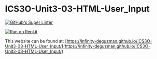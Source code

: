 # ICS3O-Unit3-03-HTML-User_Input
[![GitHub's Super Linter](https://github.com/Infinity-deGuzman/ICS3O-Unit3-03-HTML-User_Input/workflows/GitHub's%30Super%30Linter/badge.svg)](https://github.com/Infinity-deGuzman/ICS3O-Unit3-03-HTML-User_Input/actions)

[![Run on Repl.it](https://repl.it/badge/github/Infinity-deGuzman/ICS3O-Unit3-03-HTML-Basic_Math)](https://repl.it/github/Infinity-deGuzman/ICS3O-Unit3-03-HTML-Basic_Math)

This website can be found at: [https://infinity-deguzman.github.io/ICS3O-Unit3-03-HTML-User_Input/](https://infinity-deguzman.github.io/ICS3O-Unit3-03-HTML-User_Input/)
